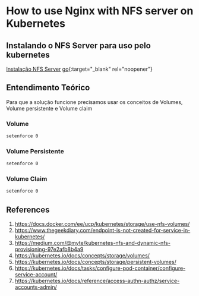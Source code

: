 # How to use Nginx with NFS server on Kubernetes

## Instalando o NFS Server para uso pelo kubernetes

[Instalação NFS Server](https://github.com/galenothiago/tutoriais/blob/master/nfs-server.md)
[go](http://stackoverflow.com){:target="_blank" rel="noopener"}

## Entendimento Teórico

Para que a solução funcione precisamos usar os conceitos de Volumes, Volume persistente e Volume claim

### Volume

```bash
setenforce 0
```

### Volume Persistente

```bash
setenforce 0
```

### Volume Claim

```bash
setenforce 0
```

## References

1. <https://docs.docker.com/ee/ucp/kubernetes/storage/use-nfs-volumes/>
1. <https://www.thegeekdiary.com/endpoint-is-not-created-for-service-in-kubernetes/>
1. <https://medium.com/@myte/kubernetes-nfs-and-dynamic-nfs-provisioning-97e2afb8b4a9>
1. <https://kubernetes.io/docs/concepts/storage/volumes/>
1. <https://kubernetes.io/docs/concepts/storage/persistent-volumes/>
1. <https://kubernetes.io/docs/tasks/configure-pod-container/configure-service-account/>
1. <https://kubernetes.io/docs/reference/access-authn-authz/service-accounts-admin/>
